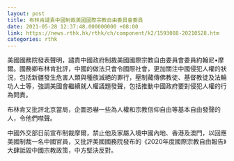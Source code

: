 ```yaml
---
layout: post
title: 布林肯譴責中國制裁美國國際宗教自由委員會委員
date: 2021-05-28 12:37:48.000000000 +08:00
link: https://news.rthk.hk/rthk/ch/component/k2/1593088-20210528.htm
categories: rthk
---
```


美國國務院發表聲明，譴責中國政府制裁美國國際宗教自由委員會委員約翰尼•摩爾。國務卿布林肯批評，中國的做法只會令國際社會，更加關注中國侵犯人權的狀況，包括新疆發生危害人類與種族滅絕的罪行，壓制藏傳佛教徒、基督教徒及法輪功人士等，強調美國會繼續就人權議題發聲，包括推動中國政府要對侵犯人權的行為問責。

布林肯又批評北京當局，企圖恐嚇一些為人權和宗教信仰自由等基本自由發聲的人，令他們噤聲。

中國外交部日前宣布制裁摩爾，禁止他及家屬入境中國內地、香港及澳門，以回應美國制裁一名中國官員，又批評美國國務院發布的《2020年度國際宗教自由報告》大肆詆毀中國宗教政策，中方堅決反對。
